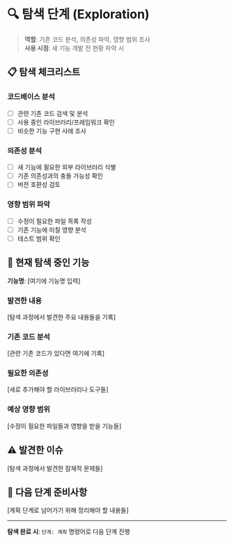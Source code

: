 # 🔍 탐색 단계 (Exploration)

> **역할**: 기존 코드 분석, 의존성 파악, 영향 범위 조사  
> **사용 시점**: 새 기능 개발 전 현황 파악 시

## 📋 탐색 체크리스트

### 코드베이스 분석

- [ ] 관련 기존 코드 검색 및 분석
- [ ] 사용 중인 라이브러리/프레임워크 확인
- [ ] 비슷한 기능 구현 사례 조사

### 의존성 분석

- [ ] 새 기능에 필요한 외부 라이브러리 식별
- [ ] 기존 의존성과의 충돌 가능성 확인
- [ ] 버전 호환성 검토

### 영향 범위 파악

- [ ] 수정이 필요한 파일 목록 작성
- [ ] 기존 기능에 미칠 영향 분석
- [ ] 테스트 범위 확인

## 🎯 현재 탐색 중인 기능

**기능명**: [여기에 기능명 입력]

### 발견한 내용

[탐색 과정에서 발견한 주요 내용들을 기록]

### 기존 코드 분석

[관련 기존 코드가 있다면 여기에 기록]

### 필요한 의존성

[새로 추가해야 할 라이브러리나 도구들]

### 예상 영향 범위

[수정이 필요한 파일들과 영향을 받을 기능들]

## ⚠️ 발견한 이슈

[탐색 과정에서 발견한 잠재적 문제들]

## 📝 다음 단계 준비사항

[계획 단계로 넘어가기 위해 정리해야 할 내용들]

---

**탐색 완료 시**: `단계: 계획` 명령어로 다음 단계 진행
